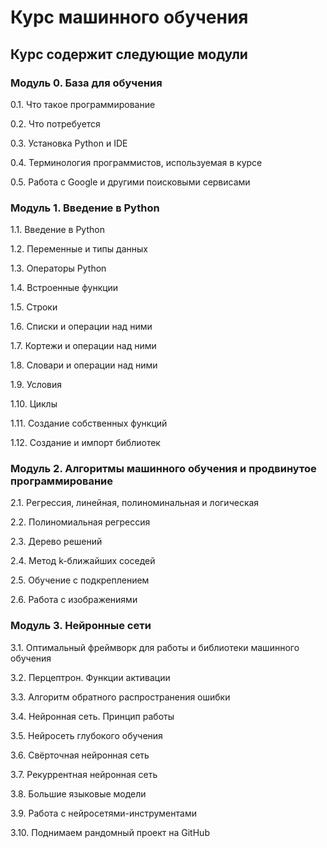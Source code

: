 # Курс машинного обучения

## Курс содержит следующие модули
### Модуль 0. База для обучения
0.1. Что такое программирование

0.2. Что потребуется

0.3. Установка Python и IDE

0.4. Терминология программистов, используемая в курсе

0.5. Работа с Google и другими поисковыми сервисами

### Модуль 1. Введение в Python
1.1. Введение в Python

1.2. Переменные и типы данных

1.3. Операторы Python

1.4. Встроенные функции

1.5. Строки

1.6. Списки и операции над ними

1.7. Кортежи и операции над ними

1.8. Словари и операции над ними

1.9. Условия

1.10. Циклы

1.11. Создание собственных функций

1.12. Создание и импорт библиотек

### Модуль 2. Алгоритмы машинного обучения и продвинутое программирование
2.1. Регрессия, линейная, полиноминальная и логическая

2.2. Полиномиальная регрессия

2.3. Дерево решений

2.4. Метод k-ближайших соседей

2.5. Обучение с подкреплением

2.6. Работа с изображениями

### Модуль 3. Нейронные сети
3.1. Оптимальный фреймворк для работы и библиотеки машинного обучения

3.2. Перцептрон. Функции активации

3.3. Алгоритм обратного распространения ошибки 

3.4. Нейронная сеть. Принцип работы

3.5. Нейросеть глубокого обучения

3.6. Свёрточная нейронная сеть

3.7. Рекуррентная нейронная сеть

3.8. Большие языковые модели

3.9. Работа с нейросетями-инструментами

3.10. Поднимаем рандомный проект на GitHub
